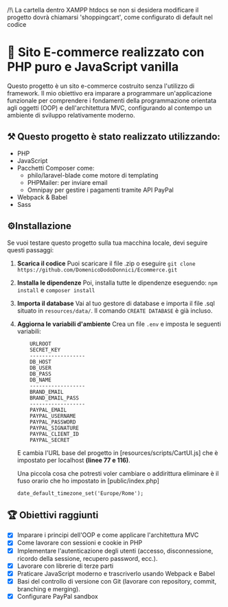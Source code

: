 /!\ La cartella dentro XAMPP htdocs se non si desidera modificare il progetto dovrà chiamarsi 'shoppingcart', come configurato di default nel codice

# 🛒 Sito E-commerce realizzato con PHP puro e JavaScript vanilla

Questo progetto è un sito e-commerce costruito senza l'utilizzo di framework. Il mio obiettivo era imparare a programmare un'applicazione funzionale per comprendere i fondamenti della programmazione orientata agli oggetti (OOP) e dell'architettura MVC, configurando al contempo un ambiente di sviluppo relativamente moderno.

## ⚒️ Questo progetto è stato realizzato utilizzando:

- PHP
- JavaScript
- Pacchetti Composer come:
  - philo/laravel-blade come motore di templating
  - PHPMailer: per inviare email
  - Omnipay per gestire i pagamenti tramite API PayPal
- Webpack & Babel
- Sass

## ⚙️Installazione

Se vuoi testare questo progetto sulla tua macchina locale, devi seguire questi passaggi:

1.  **Scarica il codice**
    Puoi scaricare il file .zip o eseguire `git clone https://github.com/DomenicoDodoDonnici/Ecommerce.git`

2.  **Installa le dipendenze**
    Poi, installa tutte le dipendenze eseguendo:
    `npm install` e `composer install`

3.  **Importa il database**
    Vai al tuo gestore di database e importa il file .sql situato in `resources/data/`. Il comando `CREATE DATABASE` è già incluso.

4.  **Aggiorna le variabili d'ambiente**
    Crea un file `.env` e imposta le seguenti variabili:

    ```
        URLROOT
        SECRET_KEY
        ------------------
        DB_HOST
        DB_USER
        DB_PASS
        DB_NAME
        ------------------
        BRAND_EMAIL
        BRAND_EMAIL_PASS
        ------------------
        PAYPAL_EMAIL
        PAYPAL_USERNAME
        PAYPAL_PASSWORD
        PAYPAL_SIGNATURE
        PAYPAL_CLIENT_ID
        PAYPAL_SECRET
    ```

    E cambia l'URL base del progetto in [resources/scripts/CartUI.js] che è impostato per localhost
    **(linee 77 e 116)**.

    Una piccola cosa che potresti voler cambiare o addirittura eliminare è il fuso orario che ho impostato in [public/index.php]

    `date_default_timezone_set('Europe/Rome');`

## 🏆 Obiettivi raggiunti

- [x] Imparare i principi dell'OOP e come applicare l'architettura MVC
- [x] Come lavorare con sessioni e cookie in PHP
- [x] Implementare l'autenticazione degli utenti (accesso, disconnessione, ricordo della sessione, recupero password, ecc.).
- [x] Lavorare con librerie di terze parti
- [x] Praticare JavaScript moderno e trascriverlo usando Webpack e Babel
- [x] Basi del controllo di versione con Git (lavorare con repository, commit, branching e merging).
- [x] Configurare PayPal sandbox

